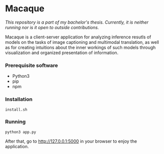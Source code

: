 # Macaque

*This repository is a part of my bachelor's thesis. Currently, it is neither running nor is it open to outside contributions.*

Macaque is a client-server application for analyzing inference resutls of models on the tasks of image captioning and multimodal translation, as well as for creating intuitions about the inner workings of such models through visualization and organized presentation of information.

### Prerequisite software
- Python3
- pip
- npm

### Installation

`install.sh`

### Running

`python3 app.py`

After that, go to http://127.0.0.1:5000 in your browser to enjoy the application.

